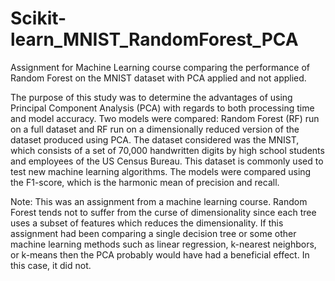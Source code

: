 # Scikit-learn_MNIST_RandomForest_PCA
Assignment for Machine Learning course comparing the performance of Random Forest on the MNIST dataset with PCA applied and not applied.

The purpose of this study was to determine the advantages of using Principal Component Analysis (PCA) with regards to both processing time and model accuracy. Two models were compared: Random Forest (RF) run on a full dataset and RF run on a dimensionally reduced version of the dataset produced using PCA. The dataset considered was the MNIST, which consists of a set of 70,000 handwritten digits by high school students and employees of the US Census Bureau. This dataset is commonly used to test new machine learning algorithms. The models were compared using the F1-score, which is the harmonic mean of precision and recall.

Note: This was an assignment from a machine learning course. Random Forest tends not to suffer from the curse of dimensionality since each tree uses a subset of features which reduces the dimensionality. If this assignment had been comparing a single decision tree or some other machine learning methods such as linear regression, k-nearest neighbors, or k-means then the PCA probably would have had a beneficial effect. In this case, it did not.
